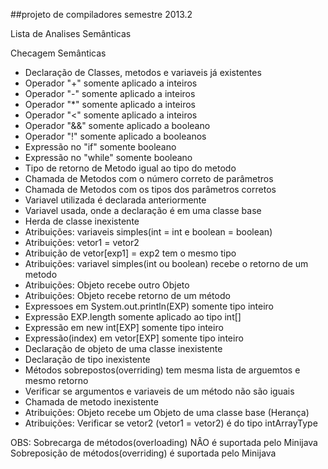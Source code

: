 ##projeto de compiladores semestre 2013.2

Lista de Analises Semânticas

Checagem Semânticas

- Declaração de Classes, metodos e variaveis já existentes 
- Operador "+" somente aplicado a inteiros
- Operador "-" somente aplicado a inteiros
- Operador "*" somente aplicado a inteiros
- Operador "<" somente aplicado a inteiros
- Operador "&&" somente aplicado a booleano
- Operador "!" somente aplicado a booleanos 
- Expressão no "if" somente booleano 
- Expressão no "while" somente booleano
- Tipo de retorno de Metodo igual ao tipo do metodo
- Chamada de Metodos com o número correto de parâmetros
- Chamada de Metodos com os tipos dos parâmetros corretos
- Variavel utilizada é declarada anteriormente
- Variavel usada, onde a declaração é em uma classe base
- Herda de classe inexistente
- Atribuições: variaveis simples(int = int e boolean = boolean)
- Atribuições: vetor1 = vetor2
- Atribuição de vetor[exp1] = exp2 tem o mesmo tipo
- Atribuições: variavel simples(int ou boolean) recebe o retorno de um metodo
- Atribuições: Objeto recebe outro Objeto
- Atribuições: Objeto recebe retorno de um método
- Expressoes em System.out.println(EXP) somente tipo inteiro
- Expressão EXP.length somente aplicado ao tipo int[]
- Expressão em new int[EXP] somente tipo inteiro
- Expressão(index) em vetor[EXP] somente tipo inteiro
- Declaração de objeto de uma classe inexistente 
- Declaração de tipo inexistente 
- Métodos sobrepostos(overriding) tem mesma lista de arguemtos e mesmo retorno
- Verificar se argumentos e variaveis de um método não são iguais
- Chamada de metodo inexistente
- Atribuições: Objeto recebe um Objeto de uma classe base (Herança) 
- Atribuições: Verificar se vetor2 (vetor1 = vetor2) é do tipo intArrayType

OBS:
Sobrecarga de métodos(overloading) NÂO é suportada pelo Minijava
Sobreposição de métodos(overriding) é suportada pelo Minijava

